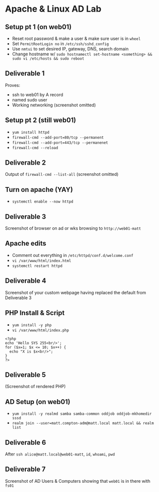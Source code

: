 # Apache & Linux AD Lab

## Setup pt 1 (on web01)
* Reset root password & make a user & make sure user is in `wheel`
* Set `PermitRootLogin no` in `/etc/ssh/sshd_config`
* Use `nmtui` to set desired IP, gateway, DNS, search domain
* Change hostname w/ `sudo hostnamectl set-hostname <something> && sudo vi /etc/hosts && sudo reboot`

## Deliverable 1
Proves:
* ssh to web01 by A record
* named sudo user
* Working networking
(screenshot omitted)

## Setup pt 2 (still web01)
* `yum install httpd`
* `firewall-cmd --add-port=80/tcp --permanent`
* `firewall-cmd --add-port=443/tcp --permanenet`
* `firewall-cmd --reload`

## Deliverable 2
Output of `firewall-cmd --list-all`
(screenshot omitted)

## Turn on apache (YAY)
* `systemctl enable --now httpd`

## Deliverable 3
Screenshot of browser on ad or wks browsing to `http://web01-matt`

## Apache edits
* Comment out everything in `/etc/httpd/conf.d/welcome.conf`
* `vi /var/www/html/index.html`
* `systemctl restart httpd`

## Deliverable 4
Screenshot of your custom webpage having replaced the default from Deliverable 3

## PHP Install & Script
* `yum install -y php`
* `vi /var/www/html/index.php`
```
<?php
echo 'Hello SYS 255<br/>';
for ($x=1; $x <= 10; $x++) {
  echo "X is $x<br/>";
}
?>
```

## Deliverable 5
(Screenshot of rendered PHP)

## AD Setup (on web01)
* `yum install -y realmd samba samba-common oddjob oddjob-mkhomedir sssd`
* `realm join --user=matt.compton-adm@matt.local matt.local && realm list`

## Deliverable 6
After `ssh alice@matt.local@web01-matt`, `id`, `whoami`, `pwd`

## Deliverable 7
Screenshot of AD Users & Computers showing that `web01` is in there with `fs01`
